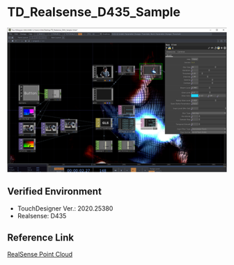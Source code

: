 # TD_Realsense_D435_Sample
![Image](https://github.com/yukia3/TD_Realsense_D435_Sample/blob/readme_image/TD_Realsense_D435_Sample_image.png "Network Image")
## Verified Environment
- TouchDesigner Ver.: 2020.25380
- Realsense: D435
## Reference Link
[RealSense Point Cloud](https://forum.derivative.ca/t/realsense-point-cloud/6997/2)
